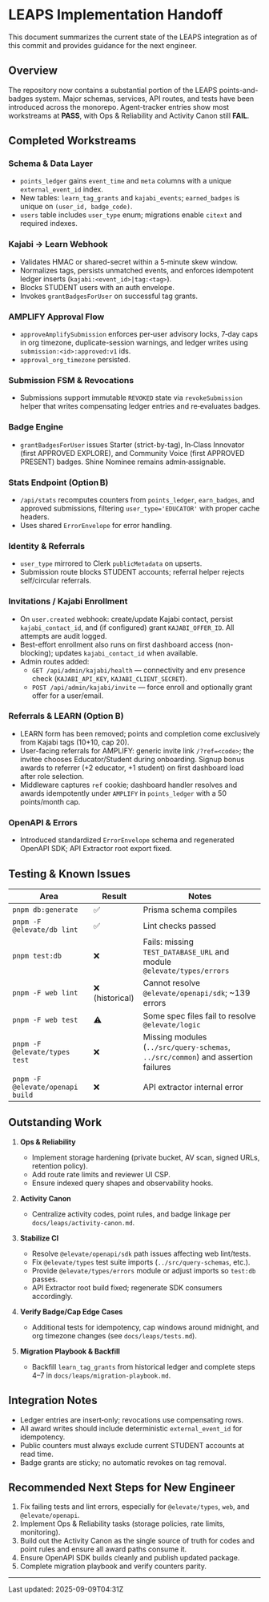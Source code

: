 # LEAPS Implementation Handoff

This document summarizes the current state of the LEAPS integration as of this commit and provides guidance for the next engineer.

## Overview

The repository now contains a substantial portion of the LEAPS points-and-badges system. Major schemas, services, API routes, and tests have been introduced across the monorepo. Agent-tracker entries show most workstreams at **PASS**, with Ops & Reliability and Activity Canon still **FAIL**.

## Completed Workstreams

### Schema & Data Layer
- `points_ledger` gains `event_time` and `meta` columns with a unique `external_event_id` index.
- New tables: `learn_tag_grants` and `kajabi_events`; `earned_badges` is unique on `(user_id, badge_code)`.
- `users` table includes `user_type` enum; migrations enable `citext` and required indexes.

### Kajabi → Learn Webhook
- Validates HMAC or shared-secret within a 5‑minute skew window.
- Normalizes tags, persists unmatched events, and enforces idempotent ledger inserts (`kajabi:<event_id>|tag:<tag>`).
- Blocks STUDENT users with an auth envelope.
- Invokes `grantBadgesForUser` on successful tag grants.

### AMPLIFY Approval Flow
- `approveAmplifySubmission` enforces per‑user advisory locks, 7‑day caps in org timezone, duplicate-session warnings, and ledger writes using `submission:<id>:approved:v1` ids.
- `approval_org_timezone` persisted.

### Submission FSM & Revocations
- Submissions support immutable `REVOKED` state via `revokeSubmission` helper that writes compensating ledger entries and re‑evaluates badges.

### Badge Engine
- `grantBadgesForUser` issues Starter (strict-by-tag), In‑Class Innovator (first APPROVED EXPLORE), and Community Voice (first APPROVED PRESENT) badges. Shine Nominee remains admin‑assignable.

### Stats Endpoint (Option B)
- `/api/stats` recomputes counters from `points_ledger`, `earn_badges`, and approved submissions, filtering `user_type='EDUCATOR'` with proper cache headers.
- Uses shared `ErrorEnvelope` for error handling.

### Identity & Referrals
- `user_type` mirrored to Clerk `publicMetadata` on upserts.
- Submission route blocks STUDENT accounts; referral helper rejects self/circular referrals.

### Invitations / Kajabi Enrollment
- On `user.created` webhook: create/update Kajabi contact, persist `kajabi_contact_id`, and (if configured) grant `KAJABI_OFFER_ID`. All attempts are audit logged.
- Best-effort enrollment also runs on first dashboard access (non-blocking); updates `kajabi_contact_id` when available.
- Admin routes added:
  - `GET /api/admin/kajabi/health` — connectivity and env presence check (`KAJABI_API_KEY`, `KAJABI_CLIENT_SECRET`).
  - `POST /api/admin/kajabi/invite` — force enroll and optionally grant offer for a user/email.

### Referrals & LEARN (Option B)
- LEARN form has been removed; points and completion come exclusively from Kajabi tags (10+10, cap 20).
- User-facing referrals for AMPLIFY: generic invite link `/?ref=<code>`; the invitee chooses Educator/Student during onboarding. Signup bonus awards to referrer (+2 educator, +1 student) on first dashboard load after role selection.
- Middleware captures `ref` cookie; dashboard handler resolves and awards idempotently under `AMPLIFY` in `points_ledger` with a 50 points/month cap.

### OpenAPI & Errors
- Introduced standardized `ErrorEnvelope` schema and regenerated OpenAPI SDK; API Extractor root export fixed.

## Testing & Known Issues

| Area | Result | Notes |
|------|--------|-------|
| `pnpm db:generate` | ✅ | Prisma schema compiles |
| `pnpm -F @elevate/db lint` | ✅ | Lint checks passed |
| `pnpm test:db` | ❌ | Fails: missing `TEST_DATABASE_URL` and module `@elevate/types/errors` |
| `pnpm -F web lint` | ❌ (historical) | Cannot resolve `@elevate/openapi/sdk`; ~139 errors |
| `pnpm -F web test` | ⚠️ | Some spec files fail to resolve `@elevate/logic` |
| `pnpm -F @elevate/types test` | ❌ | Missing modules (`../src/query-schemas`, `../src/common`) and assertion failures |
| `pnpm -F @elevate/openapi build` | ❌ | API extractor internal error |

## Outstanding Work

1. **Ops & Reliability**
   - Implement storage hardening (private bucket, AV scan, signed URLs, retention policy).
   - Add route rate limits and reviewer UI CSP.
   - Ensure indexed query shapes and observability hooks.

2. **Activity Canon**
   - Centralize activity codes, point rules, and badge linkage per `docs/leaps/activity-canon.md`.

3. **Stabilize CI**
   - Resolve `@elevate/openapi/sdk` path issues affecting web lint/tests.
   - Fix `@elevate/types` test suite imports (`../src/query-schemas`, etc.).
   - Provide `@elevate/types/errors` module or adjust imports so `test:db` passes.
   - API Extractor root build fixed; regenerate SDK consumers accordingly.

4. **Verify Badge/Cap Edge Cases**
   - Additional tests for idempotency, cap windows around midnight, and org timezone changes (see `docs/leaps/tests.md`).

5. **Migration Playbook & Backfill**
   - Backfill `learn_tag_grants` from historical ledger and complete steps 4–7 in `docs/leaps/migration-playbook.md`.

## Integration Notes
- Ledger entries are insert‑only; revocations use compensating rows.
- All award writes should include deterministic `external_event_id` for idempotency.
- Public counters must always exclude current STUDENT accounts at read time.
- Badge grants are sticky; no automatic revokes on tag removal.

## Recommended Next Steps for New Engineer
1. Fix failing tests and lint errors, especially for `@elevate/types`, `web`, and `@elevate/openapi`.
2. Implement Ops & Reliability tasks (storage policies, rate limits, monitoring).
3. Build out the Activity Canon as the single source of truth for codes and point rules and ensure all award paths consume it.
4. Ensure OpenAPI SDK builds cleanly and publish updated package.
5. Complete migration playbook and verify counters parity.

---
Last updated: 2025-09-09T04:31Z
